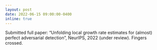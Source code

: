 ```yaml
---
layout: post
date: 2022-06-15 09:00:00-0400
inline: true
---
```


Submitted full paper: “Unfolding local growth rate estimates for (almost) perfect adversarial detection”, NeurIPS, 2022 (under review). Fingers crossed.
